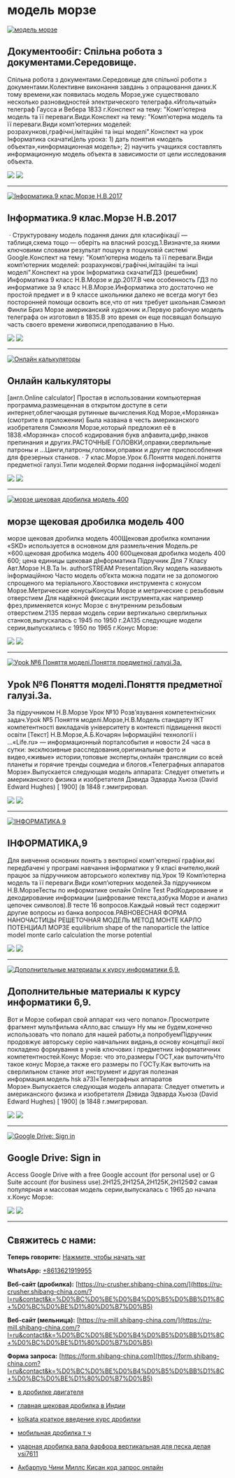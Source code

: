 # модель морзе

<a href="https://swt.shibang-china.com/?l=ru&img&k=%D0%BC%D0%BE%D0%B4%D0%B5%D0%BB%D1%8C+%D0%BC%D0%BE%D1%80%D0%B7%D0%B5" target="_blank">![модель морзе](http://static.shibang-china.com/all-800x300/911.jpg)</a>

## Документообіг: Спільна робота з документами.Середовище.
Спільна робота з документами.Середовище для спільної роботи з документами.Колективне виконання завдань з опрацювання даних.К тому времени,как появилась модель Морзе,уже существовало несколько разновидностей электрического телеграфа.&#171;Игольчатый&#187; телеграф Гаусса и Вебера 1833 г.Конспект на тему: &quot;Комп’ютерна модель та її переваги.Види.Конспект на тему: &quot;Комп’ютерна модель та її переваги.Види комп’ютерних моделей: розрахункові,графічні,імітаційні та інші моделі&quot;.Конспект на урок Інформатика скачатиЦель урока: 1) дать понятия &#171;модель объекта&#187;,&#171;информационная модель&#187;; 2) научить учащихся составлять информационную модель объекта в зависимости от цели исследования объекта.


<a href="https://whatsapp.shibangsoft.com/WhatsApp.php" target="_blank" title="WhatsApp">![](http://static.shibang-china.com/icon/whatsapp.png)</a> <a href="https://swt.shibang-china.com/?l=ru&icon&k=%D0%BC%D0%BE%D0%B4%D0%B5%D0%BB%D1%8C+%D0%BC%D0%BE%D1%80%D0%B7%D0%B5" target="_blank">![](http://static.shibang-china.com/icon/chat-ru.png)</a>

---

<a href="https://swt.shibang-china.com/?l=ru&img&k=%D0%BC%D0%BE%D0%B4%D0%B5%D0%BB%D1%8C+%D0%BC%D0%BE%D1%80%D0%B7%D0%B5" target="_blank">![Інформатика.9 клас.Морзе Н.В.2017](http://static.shibang-china.com/all-800x300/872.jpg)</a>

## Інформатика.9 клас.Морзе Н.В.2017
&nbsp;&#0183;&#32;Структуровану модель подання даних для класифікації — таблиця,схема тощо — оберіть на власний розсуд.1.Визначте,за якими ключовими словами результат пошуку в пошуковій системі Google.Конспект на тему: &quot;Комп’ютерна модель та її переваги.Види комп’ютерних моделей: розрахункові,графічні,імітаційні та інші моделі&quot;.Конспект на урок Інформатика скачатиГДЗ (решебник) Информатика 9 класс Н.В.Морзе и др.2017.В чем особенность ГДЗ по информатике за 9 класс Н.В.Морзе.Информатика это достаточно не простой предмет и в 9 классе школьники далеко не всегда могут без посторонней помощи освоить все,что от них требует школьная.Сэмюэл Финли Бриз Морзе американский художник и.Первую рабочую модель телеграфа он изготовил в 1835.В это время он еще посвящал большую часть своего времени живописи,преподаванию в Нью.


<a href="https://whatsapp.shibangsoft.com/WhatsApp.php" target="_blank" title="WhatsApp">![](http://static.shibang-china.com/icon/whatsapp.png)</a> <a href="https://swt.shibang-china.com/?l=ru&icon&k=%D0%BC%D0%BE%D0%B4%D0%B5%D0%BB%D1%8C+%D0%BC%D0%BE%D1%80%D0%B7%D0%B5" target="_blank">![](http://static.shibang-china.com/icon/chat-ru.png)</a>

---

<a href="https://swt.shibang-china.com/?l=ru&img&k=%D0%BC%D0%BE%D0%B4%D0%B5%D0%BB%D1%8C+%D0%BC%D0%BE%D1%80%D0%B7%D0%B5" target="_blank">![Онлайн калькуляторы](http://static.shibang-china.com/all-800x300/391.jpg)</a>

## Онлайн калькуляторы
[англ.Online calculator] Простая в использовании компьютерная программа,размещенная в открытом доступе в сети интернет,облегчающая рутинные вычисления.Код Морзе,&#171;Морзянка&#187; (смотрите в приложении) Была названа в честь американского изобретателя Сэмюэля Морзе,который предложил её в 1838.&#171;Морзянка&#187; способ кодирования букв алфавита,цифр,знаков препинания и других.РАСТОЧНЫЕ ГОЛОВКИ,оправки,сверлильные патроны и …Цанги,патроны,головки,оправки и другие приспособления для фрезерных станков.&nbsp;&#0183;&#32;7 клас.Морзе.Урок 6.Поняття моделі.поняття предметної галузі.Типи моделей.Форми подання інформаційної моделі


<a href="https://whatsapp.shibangsoft.com/WhatsApp.php" target="_blank" title="WhatsApp">![](http://static.shibang-china.com/icon/whatsapp.png)</a> <a href="https://swt.shibang-china.com/?l=ru&icon&k=%D0%BC%D0%BE%D0%B4%D0%B5%D0%BB%D1%8C+%D0%BC%D0%BE%D1%80%D0%B7%D0%B5" target="_blank">![](http://static.shibang-china.com/icon/chat-ru.png)</a>

---

<a href="https://swt.shibang-china.com/?l=ru&img&k=%D0%BC%D0%BE%D0%B4%D0%B5%D0%BB%D1%8C+%D0%BC%D0%BE%D1%80%D0%B7%D0%B5" target="_blank">![морзе щековая дробилка модель 400](http://static.shibang-china.com/all-800x300/1486.jpg)</a>

## морзе щековая дробилка модель 400
морзе щековая дробилка модель 400Щековая дробилка компании &#171;SKD&#187; используется в основном для размельчения Модель.pe &#215;600.щековая дробилка модель 400 600щековая дробилка модель 400 600; цена единицы щековая дІнформатика Підручник Для 7 Класу Авт.Морзе Н.В.Та Ін. authorSTREAM Presentation.Яку модель називають інформаційною Часто модель об’єкта можна подати не за допомогою спрощеного ма теріального.Хвостовики инструмента с конусом Морзе.Метрические конусыКонусы Морзе и метрические с резьбовым отверстием Для надёжной фиксации инструмента,как например фрез,применяется конус Морзе с внутренним резьбовым отверстием.2135 первая модель серии вертикально сверлильных станков,выпускалась с 1945 по 1950 г.2А135 следующие модели серии,выпускались с 1950 по 1965 г.Конус Морзе:


<a href="https://whatsapp.shibangsoft.com/WhatsApp.php" target="_blank" title="WhatsApp">![](http://static.shibang-china.com/icon/whatsapp.png)</a> <a href="https://swt.shibang-china.com/?l=ru&icon&k=%D0%BC%D0%BE%D0%B4%D0%B5%D0%BB%D1%8C+%D0%BC%D0%BE%D1%80%D0%B7%D0%B5" target="_blank">![](http://static.shibang-china.com/icon/chat-ru.png)</a>

---

<a href="https://swt.shibang-china.com/?l=ru&img&k=%D0%BC%D0%BE%D0%B4%D0%B5%D0%BB%D1%8C+%D0%BC%D0%BE%D1%80%D0%B7%D0%B5" target="_blank">![Уpok №6 Поняття моделі.Поняття предметної галузі.За.](http://static.shibang-china.com/all-800x300/140.jpg)</a>

## Уpok №6 Поняття моделі.Поняття предметної галузі.За.
За підручником Н.В.Морзе Уpoк №10 Розв’язування компетентнісних задач.Уpok №5 Поняття моделі.Морзе,Н.В.Модель стандарту ІКТ компетентності викладачів університету в контексті підвищення якості освіти [Текст] Н.В.Морзе,А.Б.Кочарян Інформаційні технології і …&#171;Life.ru&#187; — информационный порталcобытия и новости 24 часа в сутки: эксклюзивные расследования,оригинальные фото и видео,&#171;живые&#187; истории,топовые эксперты,онлайн трансляции со всей планеты и горячие тренды соцмедиа и блогов.&#171;Телеграфных аппаратов Морзе&#187;.Выпускается следующая модель аппарата: Следует отметить и американского физика и изобретателя Дэвида Эдварда Хьюза (David Edward Hughes) [ 1900] (в 1848 г.эмигрировал.


<a href="https://whatsapp.shibangsoft.com/WhatsApp.php" target="_blank" title="WhatsApp">![](http://static.shibang-china.com/icon/whatsapp.png)</a> <a href="https://swt.shibang-china.com/?l=ru&icon&k=%D0%BC%D0%BE%D0%B4%D0%B5%D0%BB%D1%8C+%D0%BC%D0%BE%D1%80%D0%B7%D0%B5" target="_blank">![](http://static.shibang-china.com/icon/chat-ru.png)</a>

---

<a href="https://swt.shibang-china.com/?l=ru&img&k=%D0%BC%D0%BE%D0%B4%D0%B5%D0%BB%D1%8C+%D0%BC%D0%BE%D1%80%D0%B7%D0%B5" target="_blank">![ІНФОРМАТИКА,9](http://static.shibang-china.com/all-800x300/1366.jpg)</a>

## ІНФОРМАТИКА,9
Для вивчення основних понять з векторної комп'ютерної графіки,які передбачені у програмі навчання інформатики у 9 класі вчителю,який працює за підручником авторського колективу під.Урок 19 Комп’ютерна модель та її переваги.Види комп’ютерних моделей.За підручником Н.В.МорзеТесты по информатике онлайн Online Test PadКодирование и декодирование информации (шифрование текста,азбука Морзе и анализ цепочек символов).В тесте 16 вопросов.Каждый новый тест содержит другие вопросы из банка вопросов.РАВНОВЕСНАЯ ФОРМА НАНОЧАСТИЦЫ РЕШЕТОЧНАЯ МОДЕЛЬ МЕТОД МОНТЕ КАРЛО ПОТЕНЦИАЛ МОРЗЕ equilibrium shape of the nanoparticle the lattice model monte carlo calculation the morse potential


<a href="https://whatsapp.shibangsoft.com/WhatsApp.php" target="_blank" title="WhatsApp">![](http://static.shibang-china.com/icon/whatsapp.png)</a> <a href="https://swt.shibang-china.com/?l=ru&icon&k=%D0%BC%D0%BE%D0%B4%D0%B5%D0%BB%D1%8C+%D0%BC%D0%BE%D1%80%D0%B7%D0%B5" target="_blank">![](http://static.shibang-china.com/icon/chat-ru.png)</a>

---

<a href="https://swt.shibang-china.com/?l=ru&img&k=%D0%BC%D0%BE%D0%B4%D0%B5%D0%BB%D1%8C+%D0%BC%D0%BE%D1%80%D0%B7%D0%B5" target="_blank">![Дополнительные материалы к курсу информатики 6,9.](http://static.shibang-china.com/all-800x300/38.jpg)</a>

## Дополнительные материалы к курсу информатики 6,9.
Вот и Морзе собирал свой аппарат &#171;из чего попало&#187;.Просмотрите фрагмент мультфильма &#171;Алло,вас слышу&#187; Ну мы не будем,конечно использовать что попало для нашей работы,а попробуемПідручник продовжує авторську серію навчальних видань,в основу концепції якої покладено формування в учнів ключових і предметних інформатичних компетентностей.Конус Морзе: что это,размеры ГОСТ,как выточитьЧто такое конус Морзе,а также его размеры по ГОСТу.Как выточить на сверлильном станке этот инструмент и другая полезная информация.модель hsk a73)&#171;Телеграфных аппаратов Морзе&#187;.Выпускается следующая модель аппарата: Следует отметить и американского физика и изобретателя Дэвида Эдварда Хьюза (David Edward Hughes) [ 1900] (в 1848 г.эмигрировал.


<a href="https://whatsapp.shibangsoft.com/WhatsApp.php" target="_blank" title="WhatsApp">![](http://static.shibang-china.com/icon/whatsapp.png)</a> <a href="https://swt.shibang-china.com/?l=ru&icon&k=%D0%BC%D0%BE%D0%B4%D0%B5%D0%BB%D1%8C+%D0%BC%D0%BE%D1%80%D0%B7%D0%B5" target="_blank">![](http://static.shibang-china.com/icon/chat-ru.png)</a>

---

<a href="https://swt.shibang-china.com/?l=ru&img&k=%D0%BC%D0%BE%D0%B4%D0%B5%D0%BB%D1%8C+%D0%BC%D0%BE%D1%80%D0%B7%D0%B5" target="_blank">![Google Drive: Sign in](http://static.shibang-china.com/all-800x300/704.jpg)</a>

## Google Drive: Sign in
Access Google Drive with a free Google account (for personal use) or G Suite account (for business use).2Н125,2Н125А,2Н125К,2Н125Ф2 самая популярная и массовая модель серии,выпускалась c 1965 до начала х.Конус Морзе:

<a href="https://whatsapp.shibangsoft.com/WhatsApp.php" target="_blank" title="WhatsApp">![](http://static.shibang-china.com/icon/whatsapp.png)</a> <a href="https://swt.shibang-china.com/?l=ru&icon&k=%D0%BC%D0%BE%D0%B4%D0%B5%D0%BB%D1%8C+%D0%BC%D0%BE%D1%80%D0%B7%D0%B5" target="_blank">![](http://static.shibang-china.com/icon/chat-ru.png)</a>

---
## Свяжитесь с нами:

**Теперь говорите:** [Нажмите, чтобы начать чат](https://swt.shibang-china.com?l=ru&contact&k=%D0%BC%D0%BE%D0%B4%D0%B5%D0%BB%D1%8C+%D0%BC%D0%BE%D1%80%D0%B7%D0%B5)

**WhatsApp:**  [+8613621919955](https://whatsapp.shibangsoft.com/WhatsApp.php)

**Веб-сайт (дробилка):** [https://ru-crusher.shibang-china.com/](https://ru-crusher.shibang-china.com/?l=ru&contact&k=%D0%BC%D0%BE%D0%B4%D0%B5%D0%BB%D1%8C+%D0%BC%D0%BE%D1%80%D0%B7%D0%B5)

**Веб-сайт (мельница):** [https://ru-mill.shibang-china.com/](https://ru-mill.shibang-china.com/?l=ru&contact&k=%D0%BC%D0%BE%D0%B4%D0%B5%D0%BB%D1%8C+%D0%BC%D0%BE%D1%80%D0%B7%D0%B5)

**Форма запроса:** [https://form.shibang-china.com](https://form.shibang-china.com?l=ru&contact&k=%D0%BC%D0%BE%D0%B4%D0%B5%D0%BB%D1%8C+%D0%BC%D0%BE%D1%80%D0%B7%D0%B5)

* [в дробилке двигателя](../124/%D0%B2%20%D0%B4%D1%80%D0%BE%D0%B1%D0%B8%D0%BB%D0%BA%D0%B5%20%D0%B4%D0%B2%D0%B8%D0%B3%D0%B0%D1%82%D0%B5%D0%BB%D1%8F.md)

* [главная щековая дробилка в Индии](../125/%D0%B3%D0%BB%D0%B0%D0%B2%D0%BD%D0%B0%D1%8F%20%D1%89%D0%B5%D0%BA%D0%BE%D0%B2%D0%B0%D1%8F%20%D0%B4%D1%80%D0%BE%D0%B1%D0%B8%D0%BB%D0%BA%D0%B0%20%D0%B2%20%D0%98%D0%BD%D0%B4%D0%B8%D0%B8.md)

* [kolkata краткое введение курс дробилки](../124/kolkata%20%D0%BA%D1%80%D0%B0%D1%82%D0%BA%D0%BE%D0%B5%20%D0%B2%D0%B2%D0%B5%D0%B4%D0%B5%D0%BD%D0%B8%D0%B5%20%D0%BA%D1%83%D1%80%D1%81%20%D0%B4%D1%80%D0%BE%D0%B1%D0%B8%D0%BB%D0%BA%D0%B8.md)

* [мобильная дробилка т  ч](../124/%D0%BC%D0%BE%D0%B1%D0%B8%D0%BB%D1%8C%D0%BD%D0%B0%D1%8F%20%D0%B4%D1%80%D0%BE%D0%B1%D0%B8%D0%BB%D0%BA%D0%B0%20%D1%82%20%20%D1%87.md)

* [ударная дробилка вала фарфора вертикальная для песка делая vsi7611](../124/%D1%83%D0%B4%D0%B0%D1%80%D0%BD%D0%B0%D1%8F%20%D0%B4%D1%80%D0%BE%D0%B1%D0%B8%D0%BB%D0%BA%D0%B0%20%D0%B2%D0%B0%D0%BB%D0%B0%20%D1%84%D0%B0%D1%80%D1%84%D0%BE%D1%80%D0%B0%20%D0%B2%D0%B5%D1%80%D1%82%D0%B8%D0%BA%D0%B0%D0%BB%D1%8C%D0%BD%D0%B0%D1%8F%20%D0%B4%D0%BB%D1%8F%20%D0%BF%D0%B5%D1%81%D0%BA%D0%B0%20%D0%B4%D0%B5%D0%BB%D0%B0%D1%8F%20vsi7611.md)

* [Акбарпур Чини Миллс Кисан код запрос онлайн](../123/%D0%90%D0%BA%D0%B1%D0%B0%D1%80%D0%BF%D1%83%D1%80%20%D0%A7%D0%B8%D0%BD%D0%B8%20%D0%9C%D0%B8%D0%BB%D0%BB%D1%81%20%D0%9A%D0%B8%D1%81%D0%B0%D0%BD%20%D0%BA%D0%BE%D0%B4%20%D0%B7%D0%B0%D0%BF%D1%80%D0%BE%D1%81%20%D0%BE%D0%BD%D0%BB%D0%B0%D0%B9%D0%BD.md)
